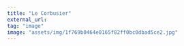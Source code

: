 ```yaml
---
title: "Le Corbusier"
external_url:
tag: "image"
image: "assets/img/1f769b0464e0165f82ff0bc0dbad5ce2.jpg"
---
```


